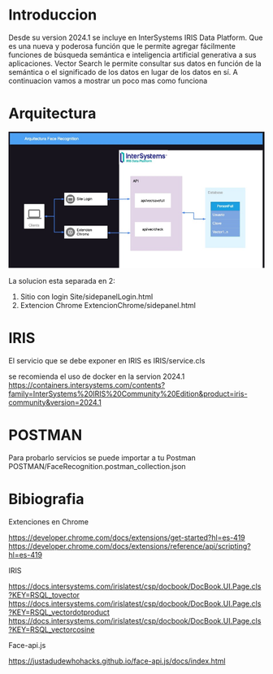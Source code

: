 # Introduccion
Desde su version 2024.1 se incluye en InterSystems IRIS Data Platform. Que es una nueva y poderosa función que le permite agregar fácilmente funciones de búsqueda semántica e inteligencia artificial generativa a sus aplicaciones. Vector Search le permite consultar sus datos en función de la semántica o el significado de los datos en lugar de los datos en sí. A continuacion vamos a mostrar un poco mas como funciona

# Arquitectura

<img src="Arquitectura FaceRecognition.jpg" width="1024" />

La solucion esta separada en 2:

1. Sitio con login Site/sidepanelLogin.html
2. Extencion Chrome ExtencionChrome/sidepanel.html

# IRIS
El servicio que se debe exponer en IRIS es IRIS/service.cls

se recomienda el uso de docker en la servion 2024.1 
https://containers.intersystems.com/contents?family=InterSystems%20IRIS%20Community%20Edition&product=iris-community&version=2024.1

# POSTMAN
Para probarlo servicios se puede importar a tu Postman POSTMAN/FaceRecognition.postman_collection.json

# Bibiografia
Extenciones en Chrome 

https://developer.chrome.com/docs/extensions/get-started?hl=es-419
https://developer.chrome.com/docs/extensions/reference/api/scripting?hl=es-419

IRIS

https://docs.intersystems.com/irislatest/csp/docbook/DocBook.UI.Page.cls?KEY=RSQL_tovector
https://docs.intersystems.com/irislatest/csp/docbook/DocBook.UI.Page.cls?KEY=RSQL_vectordotproduct
https://docs.intersystems.com/irislatest/csp/docbook/DocBook.UI.Page.cls?KEY=RSQL_vectorcosine

Face-api.js

https://justadudewhohacks.github.io/face-api.js/docs/index.html
